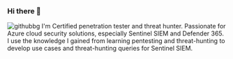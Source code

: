 ### Hi there 👋
![githubbg](https://github.com/Cyberman-HZ/Cyberman-HZ/assets/49735537/6f349123-82a1-4ebb-8e1b-726a73d0bb26)
I'm Certified penetration tester and threat hunter. Passionate for Azure cloud security solutions, especially
Sentinel SIEM and Defender 365. I use the knowledge I gained from learning pentesting and threat-hunting to
develop use cases and threat-hunting queries for Sentinel SIEM.
